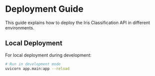 # Deployment Guide

This guide explains how to deploy the Iris Classification API in different environments.

## Local Deployment

For local deployment during development:

```bash
# Run in development mode
uvicorn app.main:app --reload
```